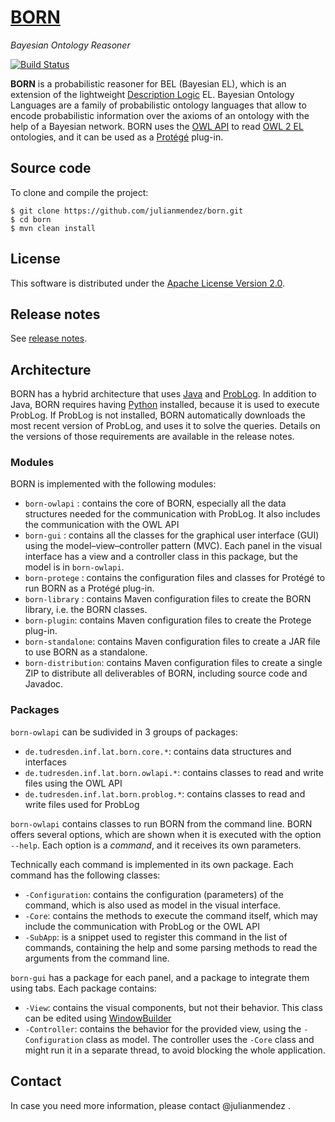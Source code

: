 # [BORN](http://julianmendez.github.io/born/)
*Bayesian Ontology Reasoner*


[![Build Status](https://travis-ci.org/julianmendez/born.png?branch=master)](https://travis-ci.org/julianmendez/born)


**BORN** is a probabilistic reasoner for BEL (Bayesian EL), which is an extension of the
lightweight [Description Logic](http://dl.kr.org/) EL. Bayesian Ontology Languages are a
family of probabilistic ontology languages that allow to encode probabilistic information
over the axioms of an ontology with the help of a Bayesian network. BORN uses
the [OWL API](http://owlcs.github.io/owlapi/) to
read [OWL 2 EL](http://www.w3.org/TR/owl2-profiles/#OWL_2_EL) ontologies, and it can be used as a [Prot&eacute;g&eacute;](http://protege.stanford.edu/) plug-in.


## Source code

To clone and compile the project:

```
$ git clone https://github.com/julianmendez/born.git
$ cd born
$ mvn clean install
```

## License

This software is distributed under the [Apache License Version 2.0](http://www.apache.org/licenses/LICENSE-2.0.txt).


## Release notes

See [release notes](http://github.com/julianmendez/born/blob/master/RELEASE-NOTES.md).


## Architecture

BORN has a hybrid architecture that uses [Java](http://www.oracle.com/technetwork/java/index.html) and [ProbLog](https://dtai.cs.kuleuven.be/problog/). In addition to Java, BORN requires having [Python](https://www.python.org/) installed, because it is used to execute ProbLog. If ProbLog is not installed, BORN automatically downloads the most recent version of ProbLog, and uses it to solve the queries.
Details on the versions of those requirements are available in the release notes.


### Modules

BORN is implemented with the following modules:
* `born-owlapi` : contains the core of BORN, especially all the data structures needed for the communication with ProbLog. It also includes the communication with the OWL API
* `born-gui` : contains all the classes for the graphical user interface (GUI) using the model–view–controller pattern (MVC). Each panel in the visual interface has a view and a controller class in this package, but the model is in `born-owlapi`.
* `born-protege` : contains the configuration files and classes for Prot&eacute;g&eacute; to run BORN as a Prot&eacute;g&eacute; plug-in.
* `born-library` : contains Maven configuration files to create the BORN library, i.e. the BORN classes.
* `born-plugin`: contains Maven configuration files to create the Protege plug-in.
* `born-standalone`: contains Maven configuration files to create a JAR file to use BORN as a standalone.
* `born-distribution`: contains Maven configuration files to create a single ZIP to distribute all deliverables of BORN, including source code and Javadoc.


### Packages

`born-owlapi` can be sudivided in 3 groups of packages:
* `de.tudresden.inf.lat.born.core.*`: contains data structures and interfaces
* `de.tudresden.inf.lat.born.owlapi.*`: contains classes to read and write files using the OWL API
* `de.tudresden.inf.lat.born.problog.*`: contains classes to read and write files used for ProbLog

`born-owlapi` contains classes to run BORN from the command line. BORN offers several options, which are shown when it is executed with the option `--help`. Each option is a *command*, and it receives its own parameters.

Technically each command is implemented in its own package. Each command has the following classes:
* `-Configuration`: contains the configuration (parameters) of the command, which is also used as model in the visual interface. 
* `-Core`: contains the methods to execute the command itself, which may include the communication with ProbLog or the OWL API
* `-SubApp`: is a snippet used to register this command in the list of commands, containing the help and some parsing methods to read the arguments from the command line.

`born-gui` has a package for each panel, and a package to integrate them using tabs. Each package contains:
* `-View`: contains the visual components, but not their behavior. This class can be edited using [WindowBuilder](https://projects.eclipse.org/projects/tools.windowbuilder) 
* `-Controller`: contains the behavior for the provided view, using the `-Configuration` class as model.  The controller uses the `-Core` class and might run it in a separate thread, to avoid blocking the whole application.


## Contact

In case you need more information, please contact @julianmendez .

